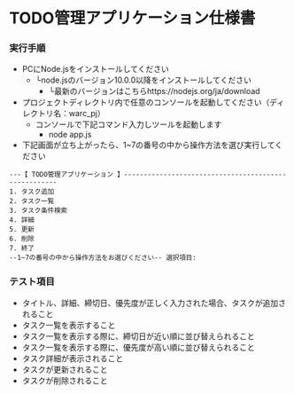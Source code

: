 # TODO管理アプリケーション仕様書

### 実行手順

- PCにNode.jsをインストールしてください
  - └node.jsのバージョン10.0.0以降をインストールしてください
    - └最新のバージョンはこちらhttps://nodejs.org/ja/download
- プロジェクトディレクトリ内で任意のコンソールを起動してください（ディレクトリ名：warc_pj）
  - コンソールで下記コマンド入力しツールを起動します
    - node app.js
- 下記画面が立ち上がったら、1~7の番号の中から操作方法を選び実行してください
```
---【 TODO管理アプリケーション 】-----------------------------------------------------
1. タスク追加
2. タスク一覧
3. タスク条件検索
4. 詳細
5. 更新
6. 削除
7. 終了
--1~7の番号の中から操作方法をお選びください-- 選択項目:
```

### テスト項目
- タイトル、詳細、締切日、優先度が正しく入力された場合、タスクが追加されること
- タスク一覧を表示すること
- タスク一覧を表示する際に、締切日が近い順に並び替えられること
- タスク一覧を表示する際に、優先度が高い順に並び替えられること
- タスク詳細が表示されること
- タスクが更新されること
- タスクが削除されること